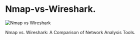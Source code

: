 # Nmap-vs-Wireshark.

![Nmap vs  Wireshark](https://github.com/user-attachments/assets/c768ca5f-2030-4ad6-af25-cae2869819f5)

Nmap vs. Wireshark: A Comparison of Network Analysis Tools.
